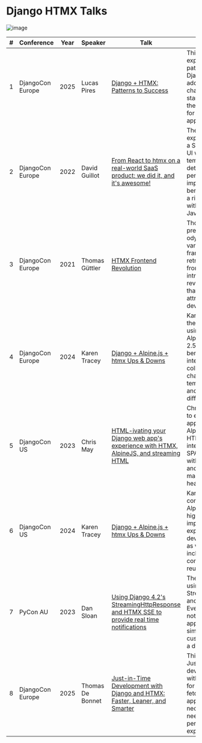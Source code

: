 # Django HTMX Talks
![image](https://github.com/user-attachments/assets/b62238cc-c974-466d-a149-28bec505d83c)

| # | Conference | Year | Speaker | Talk | Summary |
|---|------------|------|---------|------|---------|
| 1 | DjangoCon Europe | 2025 | Lucas Pires | [Django + HTMX: Patterns to Success](https://youtu.be/SDuqa82nx90?list=PLY_che_OEsX19RNHHqERLODTtYs1YAtMA) | This talk by Lucas Pires explores effective patterns for combining Django and HTMX, addressing common challenges, missing standards, and why they pair well together for building applications. |
| 2 | DjangoCon Europe | 2022 | David Guillot | [From React to htmx on a real-world SaaS product: we did it, and it's awesome!](https://www.youtube.com/watch?v=3GObi93tjZI) | The talk shares the experience of replacing a SaaS product's React UI with Django templates and htmx, detailing the process, performance improvements, and benefits like maintaining a rich user experience with less client-side JavaScript. |
| 3 | DjangoCon Europe | 2021 | Thomas Güttler | [HTMX Frontend Revolution](https://youtu.be/Zs0DXR1S03M) | Thomas Güttler presents a humorous odyssey through various frontend frameworks, a retrospective on desired frontend features, and introduces HTMX as a revolutionary approach that extends HTML with attributes for simplified development. |
| 4 | DjangoCon Europe | 2024 | Karen Tracey | [Django + Alpine.js + htmx Ups & Downs](https://www.youtube.com/watch?v=AVqjbUqT8ck) | Karen Tracey discusses the pros and cons of using Django with Alpine.js and htmx over 2.5-3 years, including benefits like enhanced interactivity and team collaboration, alongside challenges such as template complexity and code reuse difficulties. |
| 5 | DjangoCon US | 2023 | Chris May | [HTML-ivating your Django web app's experience with HTMX, AlpineJS, and streaming HTML](https://www.youtube.com/watch?v=kYV8K71pY64 ) | Chris May explains how to enhance Django web apps using HTMX, AlpineJS, and streaming HTML for dynamic interactions, achieving SPA-like experiences with faster load times and simpler maintenance without heavy JavaScript. |
| 6 | DjangoCon US | 2024 | Karen Tracey | [Django + Alpine.js + htmx Ups & Downs](https://www.youtube.com/watch?v=SqlMz5Vt2ng) | Karen Tracey covers the combination of Django, Alpine.js, and htmx, highlighting benefits like improved user experience and developer collaboration, as well as challenges including template complexity and code reuse issues. |
| 7 | PyCon AU | 2023 | Dan Sloan | [Using Django 4.2's StreamingHttpResponse and HTMX SSE to provide real time notifications](https://www.youtube.com/watch?v=MziqE_2Euss) | The talk demonstrates using Django 4.2's StreamingHttpResponse and HTMX Server-Sent Events for real-time notifications in web apps, emphasizing simplicity, reduced custom JavaScript, and a demo application. |
| 8 | DjangoCon Europe | 2025 | Thomas De Bonnet | [Just-in-Time Development with Django and HTMX: Faster, Leaner, and Smarter](https://youtu.be/aG6m1n7zDbY) | This talk introduces Just-in-Time (lazy) development principles with Django and HTMX for efficient data fetching, creating faster apps by loading only necessary data when needed to improve performance and user experience.
